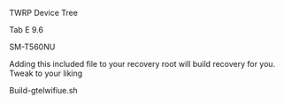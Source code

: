 TWRP Device Tree 

Tab E 9.6

SM-T560NU

Adding this included file to your recovery root will build recovery for you.  Tweak to your liking

Build-gtelwifiue.sh
